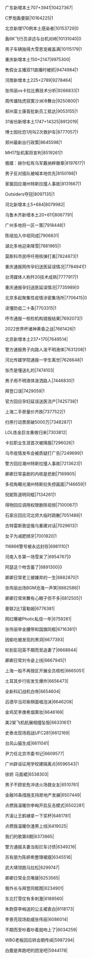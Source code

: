 广东新增本土707+3941|10427367|

C罗炮轰曼联|10164225|1

北京新增170例本土感染者|10153729|0

轰6K飞行员讲述与台机对峙|10131040|0

男子车辆独得大雪恩宠被盖满|10115179|1

重庆新增本土150+2147|9975300|

售假女主播双11直播时被抓|9474984|1

河南新增本土225+2789|9278464|

张伟丽vs卡拉比赛技术分析|9266833|1

周传雄陆虎寂寞沙洲冷舞台|9250800|1

郑州富士康首批新员工抵达|9053155|1

31省份新增本土1747+14325|8912019|

博士因社恐1月叫2次救护车|8777057|1

郑州最新出行政策|8645598|1

MH17坠机案将宣判|8519261|1

俄媒：赫尔松有乌军戴纳粹徽章|8197617|1

男子反对插队被喊本地优先|8150198|1

家属回应潮州特斯拉撞人事故|8131667|1

Outsiders夺冠|8097135|1

河北新增本土5+684|8079982|

乌鲁木齐新增本土20+611|8067791|

广州多地将一区一策|7918448|1

陈瑶加入中视同成|7906631|

湖北多地迎来降雪|7881965|1

莫斯科市民呼吁用核弹打美|7824873|1

重庆通报网传孕妇送医延误情况|7784941|1

台湾媒体人称歼20技术成熟|7777917|1

重庆通报孕妇送医延误情况|7735989|0

北京多起聚集性疫情涉密集场所|7706415|0

读懂防疫二十条|7703315|1

呼市通报一核检机构错报结果|7692073|1

2022世界杯诸神黄昏之战|7661426|1

北京新增本土237+170|7649514|

警方通报男子向路人泼不明液体|7631208|1

河北传媒学院通报一学生离世|7626648|1

张杰是懂送礼的|7474103|

男子用不明液体泼洒路人|7446830|1

拜登口误|7429059|1

官方回应孕妇延误送医流产|7425738|1

上海二手房量价齐跌|7377522|1

扫黑行动票房破5000万|7348287|1

LOL炼金巨龙重做归来|7303812|

卡拉职业生涯首次被降服|7296026|1

乌市疫情发布会被质疑打广告|7249699|1

警方回应潮州特斯拉撞人事故|7213623|1

卿卿日常喜剧的内核是悲剧|7169905|

多视角曝光潮州特斯拉失控画面|7146659|1

倪妮陈道明同框|7134261|1

得物回应调用权限删除视频|7100067|1

石家庄回应河北师大临时疏散|7051488|1

古特雷斯敦促俄乌重建对话|7029613|1

女子为减肥绑牙|7001820|1

116866警号被永远封存|6981110|1

河南入冬第一场雪来了|6954767|0

阿瑟这个吻含蓄了|6891300|0

卿卿日常老三被嫌弃的一生|6882870|1

张伟丽出场BGM沧海一声笑|6882586|1

卿卿日常宋舞有心眼子但不多|6812505|1

曼联2比1富勒姆|6776381|

网红曝被Photic私信一年|6759261|

张伟丽举金腰带和国旗同框|6716381|1

因偷吃被发现的黑洞|6677393|

轮到彭冠英不期而至追妻了|6668944|

卿卿日常刘令姿上线|6667945|1

上海一般不再按区开展全员核检|6665051|

土耳其步行街发生爆炸|6656473|

全新科幻战机白帝|6654604|

吕德华当邓紫棋面唱泡沫|6646208|

金鸡奖李庚希烟熏妆|6646169|

美2架飞机航展相撞坠毁|6633161|1

史泰龙现场观战UFC281|6612169|

台风山猫生成|6611041|

尹力任北京市委书记|6609577|

广州辟谣征用学校建隔离点|6596543|1

徐娇 马面裙|6538303|

男子不顾安危冲进火场救女友|6510761|

金融16条措施支持房地产发展|6507449|

点燃我温暖你李峋开启反击模式|6502281|

齐溪让王鹤棣拿一下奖杯|6461781|

点燃我温暖你渣男上线|6419025|

我们的歌第8期|6373865|

警方通报夫妻当街拦车讨债|6349216|

苏有朋为陈妍希整理裙摆|6345516|

武大靖领跑马拉松|6299747|

卿卿日常全员嘴替|6253565|

俄外长与拜登同框图|6234901|

东北打雪仗有多刺激|6189560|

朱韵穿李峋送的公主裙表白|6118173|

李景亮现场助威张伟丽|6086014|

不期而至吵着吵着就吻上了|6034259|

WBG老板回应转会期传闻|5987294|

白鹿是奔跑吧的团宠吧|5944178|

